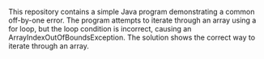 This repository contains a simple Java program demonstrating a common off-by-one error. The program attempts to iterate through an array using a for loop, but the loop condition is incorrect, causing an ArrayIndexOutOfBoundsException. The solution shows the correct way to iterate through an array.